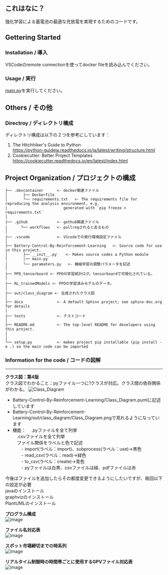 ## これはなに？
強化学習による蓄電池の最適な充放電を実現するためのコードです。  

## Gettering Started
### Installation / 導入
VSCodeのremote connectionを使ってdocker fileを読み込んでください。  

### Usage / 実行
[main.py](/Battery-Control-By-Reinforcement-Learning/main.py)を実行してください。  

## Others / その他
### Directroy / ディレクトリ構成
ディレクトリ構成は以下の２つを参考にしています：
1. The Hitchhiker's Guide to Python    
https://python-guideja.readthedocs.io/ja/latest/writing/structure.html    
2. Cookiecutter: Better Project Templates  
https://cookiecutter.readthedocs.io/en/latest/index.html  


Project Organization / プロジェクトの構成  
------------  

    ├── .devcontainer      <- docker関連ファイル
    │       ├── Dockerfile
    │       └── requirements.txt   <- The requirements file for reproducing the analysis environment, e.g.
    │                         generated with `pip freeze > requirements.txt`
    │
    ├── .gihub             <- gothub関連ファイル
    │      └── workflows   <- pullreqされると走るもの
    │
    ├── .vscode            <- VScodeでの実行環境設定ファイル 
    │
    ├── Battery-Control-By-Reinforcement-Learning   <- Source code for use in this project.
    │       ├── __init__.py    <- Makes source codes a Python module
    │       │── main.py
    │       └── paramaters.py   <- 機械学習の調整パラメータを記述
    │
    ├── PPO_tensorboard <- PPOの学習統計ログ。tensorboardで可視化されている。
    │
    ├── RL_trainedModels <- PPOの学習済みモデルのデータ。 
    │
    ├── out/class_diagram <- 生成されたクラス図
    │
    ├── docs               <- A default Sphinx project; see sphinx-doc.org for details
    │
    ├── tests              <- テストコード
    │
    ├── README.md          <- The top-level README for developers using this project.
    │
    │
    └── setup.py           <- makes project pip installable (pip install -e .) so the main code can be imported
    

### Information for the code / コードの図解
------------  

**クラス図：第4版**  
クラス図でわかること：pyファイル一つに1クラスが対応。クラス間の依存関係がわかる。
![Class_Diagram](https://github.com/SmartGridLab/battery-control-by-reinforcement-learning/assets/43132698/a31ae2c7-c4e2-4a38-b5e8-99effb74261f)

- Battery-Control-By-Reinforcement-Learning/Class_Diagram.pumlに記述しています
- Battery-Control-By-Reinforcement-Learning/out/class_diagram/Class_Diagram.pngで見れるようになっています
- 機能：
　.pyファイルを全て列挙  
　.csvファイルを全て列挙  
　ファイル関係をラベルと色で記述  
　　- import(ラベル：import)、subprocess(ラベル：use)→黒色  
　　- read_csv(ラベル：read)→緑色  
　　- to_csv(ラベル：create)→青色  
　　- pyファイルは白黒、csvファイルは緑、pdfファイルは赤  

今後はファイルを追加したらその都度変更できるようにしたいですが、毎回以下の設定が必要      
 javaのインストール  
 graphvizのインストール  
 PlantUMLのインストール  

**プログラム構成**  
![image](https://github.com/Takuya510634/Battery-Control-by-Reinforcement-Learning-1/assets/105347514/d9158e4d-da82-469f-afc9-2c56ad89a311)

**ファイル名対応表**  
![image](https://github.com/Takuya510634/Battery-Control-by-Reinforcement-Learning-1/assets/105347514/973445c6-0a90-44ee-b8ce-6ee51c32daae)

**スポット市場締切までの時系列**  
![image](https://github.com/Takuya510634/Battery-Control-by-Reinforcement-Learning-1/assets/105347514/9c10e329-46ea-4e74-b875-e27ef819efff)

**リアルタイム制御時の時間帯ごとに使用するGPVファイル対応表**  
![image](https://github.com/Takuya510634/Battery-Control-by-Reinforcement-Learning-1/assets/105347514/19ef0bce-2628-477c-8490-72c2d2f1248d)




